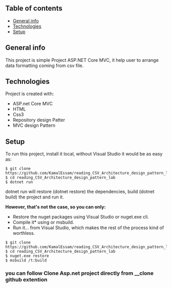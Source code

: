 



## Table of contents
* [General info](#general-info)
* [Technologies](#technologies)
* [Setup](#setup)

## General info
This project is simple Project ASP.NET Core MVC, it help user to arrange data formatting coming from csv file.
## Technologies
Project is created with:
* ASP.net Core MVC
* HTML
* Css3
* Repository design Patter 
* MVC design Pattern 

## Setup
To run this project, install it local, without Visual Studio it would be as easy as:

```
$ git clone https://github.com/KamalEssam/reading_CSV_Architecture_design_pattern_lab.git
$ cd reading_CSV_Architecture_design_pattern_lab
$ dotnet run
```
dotnet run will restore (dotnet restore) the dependencies, build (dotnet build) the project and run it. 

**However, that's not the case, so you can only:**

- Restore the nuget packages using Visual Studio or nuget.exe cli.
- Compile it* using or msbuild.
- Run it... from Visual Studio, which makes the rest of the process kind of worthless.

```
$ git clone https://github.com/KamalEssam/reading_CSV_Architecture_design_pattern_lab.git
$ cd reading_CSV_Architecture_design_pattern_lab
$ nuget.exe restore
$ msbuild /t:build
```
### you can follow Clone Asp.net project directly from __clone github extention
